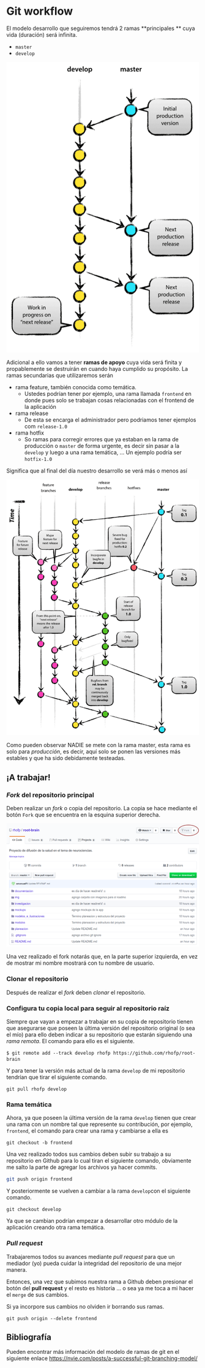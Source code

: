 # Git workflow

El modelo desarrollo que seguiremos tendrá 2 ramas **principales ** cuya vida (duración) será infinita.

* `master`
* `develop`

![tomada de nvie.com](./img/2ramas.png)

Adicional a ello vamos a tener **ramas de apoyo** cuya vida será finita y propablemente se destruirán en cuando haya cumplido su propósito. La ramas secundarias que utilizaremos serán 

* rama feature, también conocida como temática.
  * Ustedes podrían tener por ejemplo, una rama llamada `frontend` en donde pues solo se trabajan cosas relacionadas con el frontend de la aplicación
* rama release
  * De esta se encarga el administrador pero podriamos tener ejemplos com `release-1.0`
* rama hotfix
  * So ramas para corregir errores que ya estaban en la rama de producción o `master` de forma urgente, es decir sin pasar a la `develop` y luego a una rama temática, ... Un ejemplo podría ser `hotfix-1.0`

Significa que al final del día nuestro desarrollo se verá más o menos así

![tomada de nvie.com](./img/todo.png)

Como pueden observar NADIE se mete con la rama master, esta rama es solo para *producción*, es decir, aquí solo se ponen las versiones más estables y que ha sido debidamente testeadas.

## ¡A trabajar!

### *Fork* del repositorio principal

Deben realizar un *fork* o copia del repositorio. La copia se hace mediante el botón `Fork` que se encuentra en la esquina superior derecha.

![fork](./img/fork.png)

Una vez realizado el fork notarás que, en la parte superior izquierda, en vez de mostrar mi nombre mostrará con tu nombre de usuario.

### Clonar el repositorio

Después de realizar el *fork* deben *clonar* el repositorio.

### Configura tu copia local para seguir al repositorio raíz

Siempre que vayan a empezar a trabajar en su copia de repositorio tienen que asegurarse que poseen la última versión del repositorio original (o sea el mío) para ello deben indicar a su repositorio que estarán siguiendo una *rama remota*. El comando para ello es el siguiente.

```shell
$ git remote add --track develop rhofp https://github.com/rhofp/root-brain
```

Y para tener la versión más actual de la rama `develop` de mi repositorio tendrían que tirar el siguiente comando.

```shell
git pull rhofp develop
```

### Rama temática

Ahora, ya que poseen la última versión de la rama `develop` tienen que crear una rama con un nombre tal que represente su contribución, por ejemplo, `frontend`, el comando para crear una rama y cambiarse a ella es

```shell
git checkout -b frontend
```

Una vez realizado todos sus cambios deben subir su trabajo a su repositorio en Github para lo cual tiran el siguiente comando, obviamente me salto la parte de agregar los archivos ya hacer commits.

```sh
git push origin frontend
```

Y posteriormente se vuelven a cambiar a la rama `develop`con el siguiente comando. 

```shell
git checkout develop
```

Ya que se cambian podrían empezar a desarrollar otro módulo de la aplicación creando otra rama temática.

### *Pull request*

Trabajaremos todos su avances mediante *pull request* para que un mediador (yo) pueda cuidar la integridad del repositorio de una mejor manera.

Entonces, una vez que subimos nuestra rama a Github deben presionar el botón del **pull request** y el resto es historia ... o sea ya me toca a mi hacer el `merge` de sus cambios.

Si ya incorpore sus cambios no olviden ir borrando sus ramas.

```shell
git push origin --delete frontend
```

## Bibliografía

Pueden encontrar más información del modelo de ramas de git en el siguiente enlace <https://nvie.com/posts/a-successful-git-branching-model/>